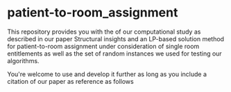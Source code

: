 # patient-to-room_assignment



This repository provides you with the of our computational study as described in our paper Structural insights and an LP-based solution
method for patient-to-room assignment under consideration of single room entitlements as well as the set of random instances we used for testing our algorithms.

You're welcome to use and develop it further as long as you include a citation of our paper as reference as follows
